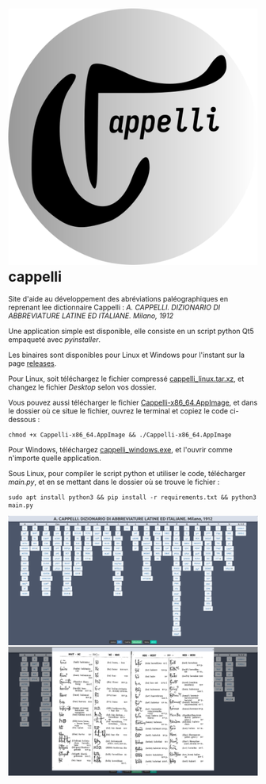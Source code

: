 # ![cappelli](cap.png "width=10") cappelli
Site d'aide au développement des abréviations paléographiques en reprenant lee dictionnaire Cappelli : 
_A. CAPPELLI. DIZIONARIO DI ABBREVIATURE LATINE ED ITALIANE. Milano, 1912_

Une application simple est disponible, elle consiste en un script python Qt5 empaqueté avec _pyinstaller_.

Les binaires sont disponibles pour Linux et Windows pour l'instant sur la page [releases](https://github.com/sentis-valentin/cappelli/releases).

Pour Linux, soit téléchargez le fichier compressé [cappelli_linux.tar.xz](https://github.com/sentis-valentin/cappelli/releases/download/v.1.0.0/cappelli_linux.tar.xz), et changez le fichier _Desktop_ selon vos dossier.

Vous pouvez aussi télécharger le fichier [Cappelli-x86_64.AppImage](https://github.com/sentis-valentin/cappelli/releases/download/v.1.0.0/Cappelli-x86_64.AppImage),
et dans le dossier où ce situe le fichier, ouvrez le terminal et copiez le code ci-dessous :
````
chmod +x Cappelli-x86_64.AppImage && ./Cappelli-x86_64.AppImage
````
Pour Windows, téléchargez [cappelli_windows.exe](https://github.com/sentis-valentin/cappelli/releases/download/v.1.0.0/cappelli_windows.exe), et l'ouvrir comme n'importe quelle application.

Sous Linux, pour compiler le script python et utiliser le code, télécharger _main.py_, et en se mettant dans le dossier où se trouve le fichier :
````
sudo apt install python3 && pip install -r requirements.txt && python3 main.py
````


![capture d'écran](capture.png)
![capture d'écran](capture_2.png)
